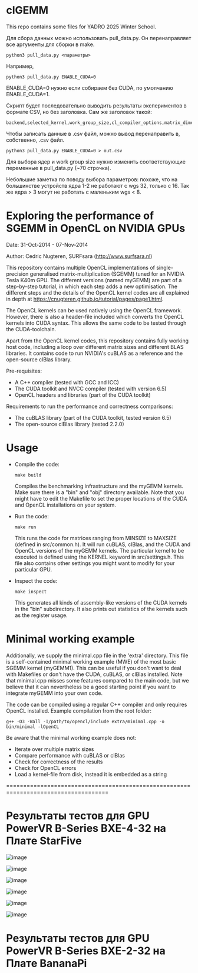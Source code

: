 clGEMM
=============

This repo contains some files for YADRO 2025 Winter School.

Для сбора данных можно использовать pull_data.py. Он перенаправляет все аргументы для сборки в make.

	python3 pull_data.py <параметры>

Например,

	python3 pull_data.py ENABLE_CUDA=0


ENABLE_CUDA=0 нужно если собираем без CUDA, по умолчанию ENABLE_CUDA=1.

Скрипт будет последовательно выводить результаты экспериментов в формате CSV, но без заголовка. Сам же заголовок такой:

	backend,selected_kernel,work_group_size,cl_compiler_options,matrix_dimensions,elapsed_s


Чтобы записать данные в .csv файл, можно вывод перенаправить в, собственно, .csv файл.

	python3 pull_data.py ENABLE_CUDA=0 > out.csv


Для выбора ядер и work group size нужно изменить соответствующие переменные в pull_data.py (~70 строчка).

Небольшие заметка по поводу выбора параметров: похоже, что на большинстве устройств ядра 1-2 не работают с wgs 32, только с 16. Так же ядра > 3 могут не работать с маленьким wgs < 8.



Exploring the performance of SGEMM in OpenCL on NVIDIA GPUs
=============

Date: 31-Oct-2014 - 07-Nov-2014

Author: Cedric Nugteren, SURFsara (http://www.surfsara.nl)

This repository contains multiple OpenCL implementations of single-precision generalised matrix-multiplication (SGEMM) tuned for an NVIDIA Tesla K40m GPU. The different versions (named myGEMM) are part of a step-by-step tutorial, in which each step adds a new optimisation. The different steps and the details of the OpenCL kernel codes are all explained in depth at https://cnugteren.github.io/tutorial/pages/page1.html.

The OpenCL kernels can be used natively using the OpenCL framework. However, there is also a header-file included which converts the OpenCL kernels into CUDA syntax. This allows the same code to be tested through the CUDA-toolchain.

Apart from the OpenCL kernel codes, this repository contains fully working host code, including a loop over different matrix sizes and different BLAS libraries. It contains code to run NVIDIA's cuBLAS as a reference and the open-source clBlas library.

Pre-requisites:
* A C++ compiler (tested with GCC and ICC)
* The CUDA toolkit and NVCC compiler (tested with version 6.5)
* OpenCL headers and libraries (part of the CUDA toolkit)

Requirements to run the performance and correctness comparisons:
* The cuBLAS library (part of the CUDA toolkit, tested version 6.5)
* The open-source clBlas library (tested 2.2.0)

Usage
=============

*	Compile the code:

		make build

	Compiles the benchmarking infrastructure and the myGEMM kernels. Make sure there is a "bin" and "obj" directory available. Note that you might have to edit the Makefile to set the proper locations of the CUDA and OpenCL installations on your system.

*	Run the code:

		make run

	This runs the code for matrices ranging from MINSIZE to MAXSIZE (defined in src/common.h). It will run cuBLAS, clBlas, and the CUDA and OpenCL versions of the myGEMM kernels. The particular kernel to be executed is defined using the KERNEL keyword in src/settings.h. This file also contains other settings you might want to modify for your particular GPU.

*	Inspect the code:

		make inspect

	This generates all kinds of assembly-like versions of the CUDA kernels in the "bin" subdirectory. It also prints out statistics of the kernels such as the register usage.

Minimal working example
=============

Additionally, we supply the minimal.cpp file in the 'extra' directory. This file is a self-contained minimal working example (MWE) of the most basic SGEMM kernel (myGEMM1). This can be useful if you don't want to deal with Makefiles or don't have the CUDA, cuBLAS, or clBlas installed. Note that minimal.cpp misses some features compared to the main code, but we believe that it can nevertheless be a good starting point if you want to integrate myGEMM into your own code.

The code can be compiled using a regular C++ compiler and only requires OpenCL installed. Example compilation from the root folder:

	g++ -O3 -Wall -I/path/to/opencl/include extra/minimal.cpp -o bin/minimal -lOpenCL

Be aware that the minimal working example does not:
*	Iterate over multiple matrix sizes
*	Compare performance with cuBLAS or clBlas
*	Check for correctness of the results
*	Check for OpenCL errors
*	Load a kernel-file from disk, instead it is embedded as a string

====================================================================================

<h1>Результаты тестов для GPU PowerVR B-Series BXE-4-32 на Плате StarFive </h1>

![image](https://github.com/user-attachments/assets/49c01e38-2cef-4229-b821-ccfb74c1fe63)

![image](https://github.com/user-attachments/assets/8556d79b-951a-401b-bdee-4acf6a8392a5)

![image](https://github.com/user-attachments/assets/b7309b6c-8cc7-413b-8971-72decf4f1bff)

![image](https://github.com/user-attachments/assets/96985a66-569b-4820-bc0b-374188fda10d)

![image](https://github.com/user-attachments/assets/8ea088ad-ecd5-4681-9766-54b3019e4d0d)

![image](https://github.com/user-attachments/assets/1fa67133-375e-43d1-9335-ed6ce93c4a59)


<h1>Результаты тестов для GPU PowerVR B-Series BXE-2-32 на Плате BananaPi </h1>






